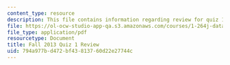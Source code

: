 ```yaml
---
content_type: resource
description: This file contains information regarding review for quiz 1.
file: https://ol-ocw-studio-app-qa.s3.amazonaws.com/courses/1-264j-database-internet-and-systems-integration-technologies-fall-2013/794a977bd472bf43813760d22e27744c_MIT1_264JF13_review.pdf
file_type: application/pdf
resourcetype: Document
title: Fall 2013 Quiz 1 Review
uid: 794a977b-d472-bf43-8137-60d22e27744c
---
```

